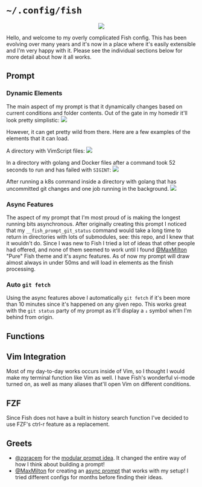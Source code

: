 # `~/.config/fish`

<p align="center">
    <img src="https://i.imgur.com/WidJ8uW.jpg">
</p>

Hello, and welcome to my overly complicated Fish config. This has been evolving over many years and it's now in a place where it's easily extensible and I'm very happy with it. Please see the individual sections below for more detail about how it all works.

## Prompt

### Dynamic Elements
The main aspect of my prompt is that it dynamically changes based on current conditions and folder contents. Out of the gate in my homedir it'll look pretty simplistic:
![](https://i.imgur.com/rrLsmoC.png)

However, it can get pretty wild from there. Here are a few examples of the elements that it can load.

A directory with VimScript files:
![](https://i.imgur.com/xl7MSRs.png)

In a directory with golang and Docker files after a command took 52 seconds to run and has failed with `SIGINT`:
![](https://i.imgur.com/36ZgK3o.png)

After running a k8s command inside a directory with golang that has uncommitted git changes and one job running in the background.
![](https://i.imgur.com/VDGRoWi.png)

### Async Features
The aspect of my prompt that I'm most proud of is making the longest running bits asynchronous. After originally creating this prompt I noticed that my `__fish_prompt_git_status` command would take a long time to return in directories with lots of submodules, see: this repo, and I knew that it wouldn't do. Since I was new to Fish I tried a lot of ideas that other people had offered, and none of them seemed to work until I found [@MaxMilton](https://github.com/MaxMilton) "Pure" Fish theme and it's async features. As of now my prompt will draw almost always in under 50ms and will load in elements as the finish processing.

### Auto `git fetch`
Using the async features above I automatically `git fetch` if it's been more than 10 minutes since it's happened on any given repo. This works great with the `git status` party of my prompt as it'll display a `↓` symbol when I'm behind from origin.

## Functions
## Vim Integration
Most of my day-to-day works occurs inside of Vim, so I thought I would make my terminal function like Vim as well. I have Fish's wonderful vi-mode turned on, as well as many aliases that'll open Vim on different conditions.

## FZF
Since Fish does not have a built in history search function I've decided to use FZF's ctrl-r feature as a replacement.

## Greets
* [@zgracem](https://github.com/zgracem) for the [modular prompt idea](https://github.com/zgracem/dotconfig/tree/master/fish). It changed the entire way of how I think about building a prompt!
* [@MaxMilton](https://github.com/MaxMilton) for creating an [async prompt](https://github.com/MaxMilton/pure/blob/master/functions/__pure_run_async.fish) that works with my setup! I tried different configs for months before finding their ideas.
